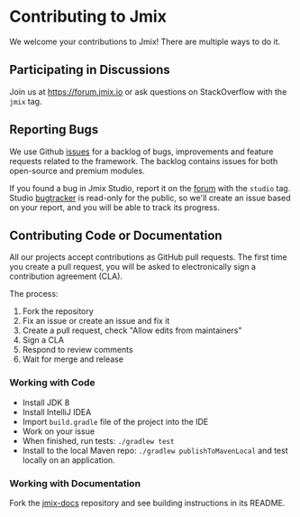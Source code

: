 # Contributing to Jmix

We welcome your contributions to Jmix! There are multiple ways to do it.

## Participating in Discussions

Join us at https://forum.jmix.io or ask questions on StackOverflow with the `jmix` tag.

## Reporting Bugs

We use Github [issues](https://github.com/jmix-framework/jmix/issues) for a backlog of bugs, improvements and feature requests related to the framework. The backlog contains issues for both open-source and premium modules. 

If you found a bug in Jmix Studio, report it on the [forum](https://forum.jmix.io) with the `studio` tag. Studio [bugtracker](https://youtrack.jmix.io/issues/JST) is read-only for the public, so we'll create an issue based on your report, and you will be able to track its progress.

## Contributing Code or Documentation

All our projects accept contributions as GitHub pull requests. The first time you create a pull request, you will be asked to electronically sign a contribution agreement (CLA).

The process:

1. Fork the repository
1. Fix an issue or create an issue and fix it
1. Create a pull request, check "Allow edits from maintainers"
1. Sign a CLA
1. Respond to review comments
1. Wait for merge and release

### Working with Code

- Install JDK 8
- Install IntelliJ IDEA
- Import `build.gradle` file of the project into the IDE
- Work on your issue
- When finished, run tests: `./gradlew test`
- Install to the local Maven repo: `./gradlew publishToMavenLocal` and test locally on an application.

### Working with Documentation

Fork the [jmix-docs](https://github.com/jmix-framework/jmix-docs) repository and see building instructions in its README. 
